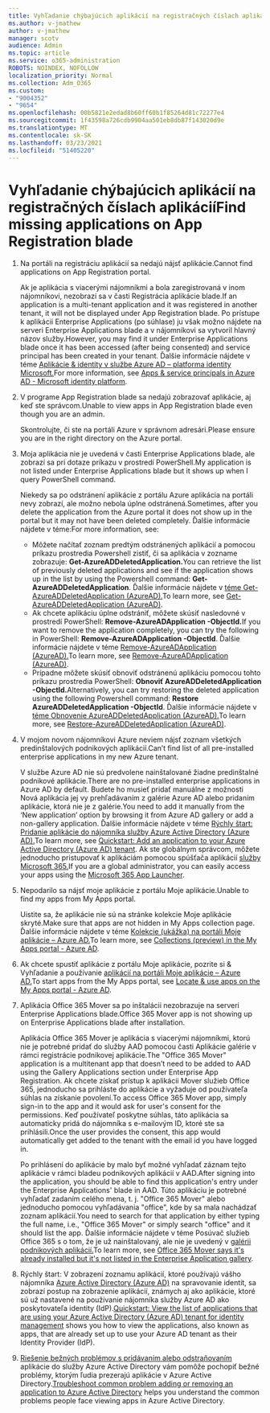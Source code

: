 ```yaml
---
title: Vyhľadanie chýbajúcich aplikácií na registračných číslach aplikácií
ms.author: v-jmathew
author: v-jmathew
manager: scotv
audience: Admin
ms.topic: article
ms.service: o365-administration
ROBOTS: NOINDEX, NOFOLLOW
localization_priority: Normal
ms.collection: Adm_O365
ms.custom:
- "9004352"
- "9654"
ms.openlocfilehash: 00b5821e2edad8b60ff60b1f85264d81c72277e4
ms.sourcegitcommit: 1f43598a726cdb9904aa501eb8db87f143020d9e
ms.translationtype: MT
ms.contentlocale: sk-SK
ms.lasthandoff: 03/23/2021
ms.locfileid: "51405220"
---
```

# <a name="find-missing-applications-on-app-registration-blade"></a><span data-ttu-id="97e4b-102">Vyhľadanie chýbajúcich aplikácií na registračných číslach aplikácií</span><span class="sxs-lookup"><span data-stu-id="97e4b-102">Find missing applications on App Registration blade</span></span>

1. <span data-ttu-id="97e4b-103">Na portáli na registráciu aplikácií sa nedajú nájsť aplikácie.</span><span class="sxs-lookup"><span data-stu-id="97e4b-103">Cannot find applications on App Registration portal.</span></span>

    <span data-ttu-id="97e4b-104">Ak je aplikácia s viacerými nájomníkmi a bola zaregistrovaná v inom nájomníkovi, nezobrazí sa v časti Registrácia aplikácie blade.</span><span class="sxs-lookup"><span data-stu-id="97e4b-104">If an application is a multi-tenant application and it was registered in another tenant, it will not be displayed under App Registration blade.</span></span> <span data-ttu-id="97e4b-105">Po prístupe k aplikácii Enterprise Applications (po súhlase) ju však možno nájdete na serveri Enterprise Applications blade a v nájomníkovi sa vytvoril hlavný názov služby.</span><span class="sxs-lookup"><span data-stu-id="97e4b-105">However, you may find it under Enterprise Applications blade once it has been accessed (after being consented) and service principal has been created in your tenant.</span></span> <span data-ttu-id="97e4b-106">Ďalšie informácie nájdete v téme [Aplikácie & identity v službe Azure AD – platforma identity Microsoft.](https://docs.microsoft.com/azure/active-directory/develop/app-objects-and-service-principals)</span><span class="sxs-lookup"><span data-stu-id="97e4b-106">For more information, see [Apps & service principals in Azure AD - Microsoft identity platform](https://docs.microsoft.com/azure/active-directory/develop/app-objects-and-service-principals).</span></span>
2. <span data-ttu-id="97e4b-107">V programe App Registration blade sa nedajú zobrazovať aplikácie, aj keď ste správcom.</span><span class="sxs-lookup"><span data-stu-id="97e4b-107">Unable to view apps in App Registration blade even though you are an admin.</span></span>

    <span data-ttu-id="97e4b-108">Skontrolujte, či ste na portáli Azure v správnom adresári.</span><span class="sxs-lookup"><span data-stu-id="97e4b-108">Please ensure you are in the right directory on the Azure portal.</span></span>
3. <span data-ttu-id="97e4b-109">Moja aplikácia nie je uvedená v časti Enterprise Applications blade, ale zobrazí sa pri dotaze príkazu v prostredí PowerShell.</span><span class="sxs-lookup"><span data-stu-id="97e4b-109">My application is not listed under Enterprise Applications blade but it shows up when I query PowerShell command.</span></span>

    <span data-ttu-id="97e4b-110">Niekedy sa po odstránení aplikácie z portálu Azure aplikácia na portáli nevy zobrazí, ale možno nebola úplne odstránená.</span><span class="sxs-lookup"><span data-stu-id="97e4b-110">Sometimes, after you delete the application from the Azure portal it does not show up in the portal but it may not have been deleted completely.</span></span> <span data-ttu-id="97e4b-111">Ďalšie informácie nájdete v téme:</span><span class="sxs-lookup"><span data-stu-id="97e4b-111">For more information, see:</span></span>
    - <span data-ttu-id="97e4b-112">Môžete načítať zoznam predtým odstránených aplikácií a pomocou príkazu prostredia Powershell zistiť, či sa aplikácia v zozname zobrazuje: **Get-AzureADDeletedApplication.**</span><span class="sxs-lookup"><span data-stu-id="97e4b-112">You can retrieve the list of previously deleted applications and see if the application shows up in the list by using the Powershell command: **Get-AzureADDeletedApplication**.</span></span> <span data-ttu-id="97e4b-113">Ďalšie informácie nájdete v [téme Get-AzureADDeletedApplication (AzureAD).](https://docs.microsoft.com/powershell/module/azuread/get-azureaddeletedapplication)</span><span class="sxs-lookup"><span data-stu-id="97e4b-113">To learn more, see [Get-AzureADDeletedApplication (AzureAD)](https://docs.microsoft.com/powershell/module/azuread/get-azureaddeletedapplication).</span></span>
    - <span data-ttu-id="97e4b-114">Ak chcete aplikáciu úplne odstrániť, môžete skúsiť nasledovné v prostredí PowerShell: **Remove-AzureADApplication -ObjectId.**</span><span class="sxs-lookup"><span data-stu-id="97e4b-114">If you want to remove the application completely, you can try the following in PowerShell: **Remove-AzureADApplication -ObjectId**.</span></span> <span data-ttu-id="97e4b-115">Ďalšie informácie nájdete v téme [Remove-AzureADApplication (AzureAD).](https://docs.microsoft.com/powershell/module/azuread/remove-azureadapplication)</span><span class="sxs-lookup"><span data-stu-id="97e4b-115">To learn more, see [Remove-AzureADApplication (AzureAD)](https://docs.microsoft.com/powershell/module/azuread/remove-azureadapplication).</span></span>
    - <span data-ttu-id="97e4b-116">Prípadne môžete skúsiť obnoviť odstránenú aplikáciu pomocou tohto príkazu prostredia PowerShell: **Obnoviť AzureADDeletedApplication -ObjectId.**</span><span class="sxs-lookup"><span data-stu-id="97e4b-116">Alternatively, you can try restoring the deleted application using the following Powershell command: **Restore AzureADDeletedApplication -ObjectId**.</span></span> <span data-ttu-id="97e4b-117">Ďalšie informácie nájdete v [téme Obnovenie AzureADDeletedApplication (AzureAD).](https://docs.microsoft.com/powershell/module/azuread/restore-azureaddeletedapplication)</span><span class="sxs-lookup"><span data-stu-id="97e4b-117">To learn more, see [Restore-AzureADDeletedApplication (AzureAD)](https://docs.microsoft.com/powershell/module/azuread/restore-azureaddeletedapplication).</span></span>
4. <span data-ttu-id="97e4b-118">V mojom novom nájomníkovi Azure neviem nájsť zoznam všetkých predinštalových podnikových aplikácií.</span><span class="sxs-lookup"><span data-stu-id="97e4b-118">Can’t find list of all pre-installed enterprise applications in my new Azure tenant.</span></span>

    <span data-ttu-id="97e4b-119">V službe Azure AD nie sú predvolene nainštalované žiadne predinštalné podnikové aplikácie.</span><span class="sxs-lookup"><span data-stu-id="97e4b-119">There are no pre-installed enterprise applications in Azure AD by default.</span></span> <span data-ttu-id="97e4b-120">Budete ho musieť pridať manuálne z možnosti Nová aplikácia jej vy prehľadávaním z galérie Azure AD alebo pridaním aplikácie, ktorá nie je z galérie.</span><span class="sxs-lookup"><span data-stu-id="97e4b-120">You need to add it manually from the ‘New application’ option by browsing it from Azure AD gallery or add a non-gallery application.</span></span> <span data-ttu-id="97e4b-121">Ďalšie informácie nájdete v téme [Rýchly štart: Pridanie aplikácie do nájomníka služby Azure Active Directory (Azure AD).](https://docs.microsoft.com/azure/active-directory/manage-apps/add-application-portal)</span><span class="sxs-lookup"><span data-stu-id="97e4b-121">To learn more, see [Quickstart: Add an application to your Azure Active Directory (Azure AD) tenant](https://docs.microsoft.com/azure/active-directory/manage-apps/add-application-portal).</span></span>
    <span data-ttu-id="97e4b-122">Ak ste globálnym správcom, môžete jednoducho pristupovať k aplikáciám pomocou spúšťača aplikácií [služby Microsoft 365.](https://docs.microsoft.com/microsoft-365/admin/manage/customize-the-app-launcher)</span><span class="sxs-lookup"><span data-stu-id="97e4b-122">If you are a global administrator, you can easily access your apps using the [Microsoft 365 App Launcher](https://docs.microsoft.com/microsoft-365/admin/manage/customize-the-app-launcher).</span></span>
5. <span data-ttu-id="97e4b-123">Nepodarilo sa nájsť moje aplikácie z portálu Moje aplikácie.</span><span class="sxs-lookup"><span data-stu-id="97e4b-123">Unable to find my apps from My Apps portal.</span></span>

    <span data-ttu-id="97e4b-124">Uistite sa, že aplikácie nie sú na stránke kolekcie Moje aplikácie skryté.</span><span class="sxs-lookup"><span data-stu-id="97e4b-124">Make sure that apps are not hidden in My Apps collection page.</span></span> <span data-ttu-id="97e4b-125">Ďalšie informácie nájdete v téme [Kolekcie (ukážka) na portáli Moje aplikácie – Azure AD.](https://docs.microsoft.com/azure/active-directory/user-help/my-apps-portal-user-collections)</span><span class="sxs-lookup"><span data-stu-id="97e4b-125">To learn more, see [Collections (preview) in the My Apps portal - Azure AD](https://docs.microsoft.com/azure/active-directory/user-help/my-apps-portal-user-collections).</span></span>
6. <span data-ttu-id="97e4b-126">Ak chcete spustiť aplikácie z portálu Moje aplikácie, pozrite si & Vyhľadanie a používanie [aplikácií na portáli Moje aplikácie – Azure AD.](https://docs.microsoft.com/azure/active-directory/user-help/my-apps-portal-end-user-access)</span><span class="sxs-lookup"><span data-stu-id="97e4b-126">To start apps from the My Apps portal, see [Locate & use apps on the My Apps portal - Azure AD](https://docs.microsoft.com/azure/active-directory/user-help/my-apps-portal-end-user-access).</span></span>
7. <span data-ttu-id="97e4b-127">Aplikácia Office 365 Mover sa po inštalácii nezobrazuje na serveri Enterprise Applications blade.</span><span class="sxs-lookup"><span data-stu-id="97e4b-127">Office 365 Mover app is not showing up on Enterprise Applications blade after installation.</span></span>

    <span data-ttu-id="97e4b-128">Aplikácia Office 365 Mover je aplikácia s viacerými nájomníkmi, ktorú nie je potrebné pridať do služby AAD pomocou časti Aplikácie galérie v rámci registrácie podnikovej aplikácie.</span><span class="sxs-lookup"><span data-stu-id="97e4b-128">The "Office 365 Mover" application is a multitenant app that doesn’t need to be added to AAD using the Gallery Applications section under Enterprise App Registration.</span></span> <span data-ttu-id="97e4b-129">Ak chcete získať prístup k aplikácii Mover služieb Office 365, jednoducho sa prihláste do aplikácie a vyžaduje od používateľa súhlas na získanie povolení.</span><span class="sxs-lookup"><span data-stu-id="97e4b-129">To access Office 365 Mover app, simply sign-in to the app and it would ask for user's consent for the permissions.</span></span> <span data-ttu-id="97e4b-130">Keď používateľ poskytne súhlas, táto aplikácia sa automaticky pridá do nájomníka s e-mailovým ID, ktoré ste sa prihlásili.</span><span class="sxs-lookup"><span data-stu-id="97e4b-130">Once the user provides the consent, this app would automatically get added to the tenant with the email id you have logged in.</span></span>

    <span data-ttu-id="97e4b-131">Po prihlásení do aplikácie by malo byť možné vyhľadať záznam tejto aplikácie v rámci bladeu podnikových aplikácií v AAD.</span><span class="sxs-lookup"><span data-stu-id="97e4b-131">After signing into the application, you should be able to find this application's entry under the Enterprise Applications' blade in AAD.</span></span> <span data-ttu-id="97e4b-132">Túto aplikáciu je potrebné vyhľadať zadaním celého mena, t. j. "Office 365 Mover" alebo jednoducho pomocou vyhľadávania "office", kde by sa mala nachádzať zoznam aplikácií.</span><span class="sxs-lookup"><span data-stu-id="97e4b-132">You need to search for that application by either typing the full name, i.e., "Office 365 Mover" or simply search "office" and it should list the app.</span></span> <span data-ttu-id="97e4b-133">Ďalšie informácie nájdete v téme Posúvač služieb Office 365 s o tom, že je už nainštalovaný, ale nie je uvedený v [galérii podnikových aplikácií.](https://docs.microsoft.com/answers/questions/30186/office-365-mover-says-its-already-installed-but-it.html)</span><span class="sxs-lookup"><span data-stu-id="97e4b-133">To learn more, see [Office 365 Mover says it's already installed but it's not listed in the Enterprise Application gallery](https://docs.microsoft.com/answers/questions/30186/office-365-mover-says-its-already-installed-but-it.html).</span></span>
8. <span data-ttu-id="97e4b-134">Rýchly štart: V zobrazení zoznamu aplikácií, ktoré používajú vášho nájomníka [Azure Active Directory (Azure AD)](https://docs.microsoft.com/azure/active-directory/manage-apps/view-applications-portal) na spravovanie identít, sa zobrazí postup na zobrazenie aplikácií, známych aj ako aplikácie, ktoré sú už nastavené na používanie nájomníka služby Azure AD ako poskytovateľa identity (IdP).</span><span class="sxs-lookup"><span data-stu-id="97e4b-134">[Quickstart: View the list of applications that are using your Azure Active Directory (Azure AD) tenant for identity management](https://docs.microsoft.com/azure/active-directory/manage-apps/view-applications-portal) shows you how to view the applications, also known as apps, that are already set up to use your Azure AD tenant as their Identity Provider (IdP).</span></span>
9. <span data-ttu-id="97e4b-135">[Riešenie bežných problémov s pridávaním alebo odstraňovaním](https://docs.microsoft.com/azure/active-directory/manage-apps/troubleshoot-adding-apps) aplikácie do služby Azure Active Directory vám pomôže pochopiť bežné problémy, ktorým ľudia prezerajú aplikácie v Azure Active Directory.</span><span class="sxs-lookup"><span data-stu-id="97e4b-135">[Troubleshoot common problem adding or removing an application to Azure Active Directory](https://docs.microsoft.com/azure/active-directory/manage-apps/troubleshoot-adding-apps) helps you understand the common problems people face viewing apps in Azure Active Directory.</span></span>
